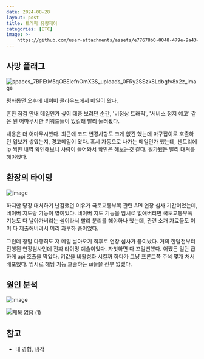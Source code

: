 ```yaml
---
date: 2024-08-28
layout: post
title: 트래픽 유량제어
categories: [ETC]
image: >-
    https://github.com/user-attachments/assets/e77678b0-0048-479e-9a43-4e9827541933
---
```


## 사망 플래그

![spaces_7BPEtM5qOBElefnOmX3S_uploads_0FRy2SSzk8Ldbgfv8x2z_image](https://github.com/user-attachments/assets/192f90bc-955c-49c8-b465-a7e591a0f828)

평화롭던 오후에 네이버 클라우드에서 메일이 왔다. 

흔한 점검 안내 메일인가 싶어 대충 보려던 순간, '비정상 트래픽', '서비스 정지 예고' 같은 웬 어마무시한 키워드들이 있길래 빨리 눌러봤다.

내용은 더 어마무시했다. 
최근에 코드 변경사항도 크게 없긴 했는데 마구잡이로 호출하던 업보가 쌓였는지, 경고메일이 왔다.
혹시 자동으로 나가는 메일인가 했는데, 센트리에 ip 찍힌 내역 확인해보니 사람이 들어와서 확인은 해보는것 같다.
뭐가됐든 빨리 대처를 해야했다.

## 환장의 타이밍

![image](https://github.com/user-attachments/assets/e784b517-8bd7-4653-9e7f-1dd72d112dc7)

하지만 당장 대처하기 난감했던 이유가 국토교통부쪽 관련 API 연장 심사 기간이었는데, 네이버 지도랑 기능이 엮여있다. 
네이버 지도 기능을 임시로 없애버리면 국토교통부쪽 기능도 다 날아가버리는 셈이라서 빨리 분리를 해야하나 했는데, 
관련 소개 자료들도 이미 다 제출해버려서 머리 과부하 중이었다.

그런데 정말 다행히도 저 메일 날아오기 직후로 연장 심사가 끝이났다. 
거의 한달전부터 진행된 연장심사인데 진짜 타이밍 예술이었다. 자칫하면 다 꼬일뻔했다.
어쨌든 일단 급하게 api 호출을 막았다. 키값을 비활성화 시킬까 하다가 그냥 프론트쪽 주석 몇개 쳐서 배포했다. 
임시로 해당 기능 호출하는 ui들을 전부 없앴다.

## 원인 분석

![image](https://github.com/user-attachments/assets/3ec003fe-1b84-4ac8-8379-0e567a421075)


![제목 없음 (1)](https://github.com/user-attachments/assets/259ff457-87b3-46c4-a55a-ec7d9a6034ab)

## 참고

- 내 경험, 생각